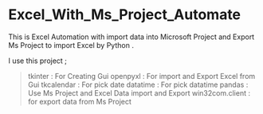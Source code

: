 # Excel_With_Ms_Project_Automate
This is Excel Automation with import data into Microsoft Project and Export Ms Project to import Excel by Python . 

I use this project ; 
> tkinter : For Creating Gui 
> openpyxl : For import and Export Excel from Gui 
> tkcalendar : For pick date 
> datatime : For pick datatime 
> pandas : Use Ms Project and Excel Data import and Export 
> win32com.client : for export data from Ms Project 
